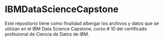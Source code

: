 # IBMDataScienceCapstone

Este repositorio tiene como finalidad albergar los archivos y datos que se utilizan en el IBM Data Science Capstone, curso # 10 del certificado profesional de Ciencia de Datos de IBM.
